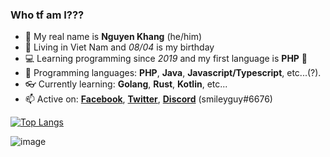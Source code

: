 ### Who tf am I???
 - 👋 My real name is **Nguyen Khang** (he/him)
 - 🍼  Living in Viet Nam and *08/04* is my birthday
 - 💻 Learning programming since *2019* and my first language is **PHP** 🐘
 - 📘 Programming languages: **PHP**, **Java**, **Javascript/Typescript**, etc...(?).
 - 👓 Currently learning: **Golang**, **Rust**, **Kotlin**, etc...
 - 📫 Active on: [**Facebook**](https://www.facebook.com/profile.php?id=100070855831717), [**Twitter**](https://twitter.com/mcbeanyoof), [**Discord**]() (smileyguy#6676)

[![Top Langs](https://github-readme-stats.vercel.app/api/top-langs/?username=mcbeany&layout=compact)](https://github.com/anuraghazra/github-readme-stats)

![image](https://user-images.githubusercontent.com/77101686/157163721-9868d6e5-1990-4120-98ae-6ae16a2437e2.png)

